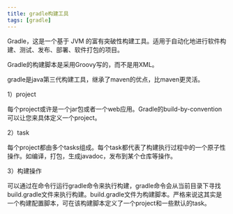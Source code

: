```yaml
---
title: gradle构建工具
tags: [gradle]
---
```


Gradle，这是一个基于 JVM 的富有突破性构建工具。适用于自动化地进行软件构建、测试、发布、部署、软件打包的项目。

Gradle的构建脚本是采用Groovy写的，而不是用XML。

gradle是java第三代构建工具，继承了maven的优点，比maven更灵活。

1）project

每个project或许是一个jar包或者一个web应用。Gradle的build-by-convention可以让您来具体定义一个project。

2）task

每个project都由多个tasks组成。每个task都代表了构建执行过程中的一个原子性操作。如编译，打包，生成javadoc，发布到某个仓库等操作。

3）构建操作

可以通过在命令行运行gradle命令来执行构建，gradle命令会从当前目录下寻找build.gradle文件来执行构建。build.gradle文件为构建脚本。严格来说这其实是一个构建配置脚本，可在该构建脚本定义了一个project和一些默认的task。